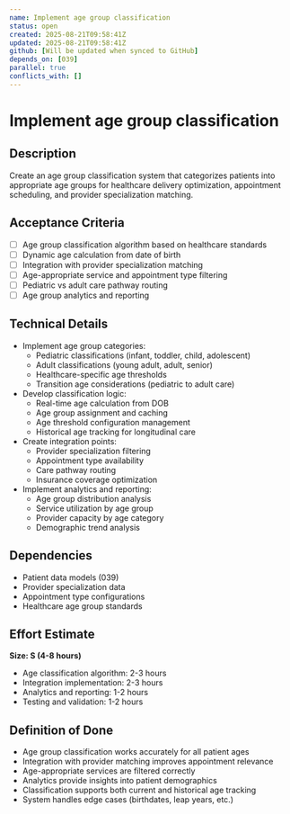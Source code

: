 ```yaml
---
name: Implement age group classification
status: open
created: 2025-08-21T09:58:41Z
updated: 2025-08-21T09:58:41Z
github: [Will be updated when synced to GitHub]
depends_on: [039]
parallel: true
conflicts_with: []
---
```


# Implement age group classification

## Description
Create an age group classification system that categorizes patients into appropriate age groups for healthcare delivery optimization, appointment scheduling, and provider specialization matching.

## Acceptance Criteria
- [ ] Age group classification algorithm based on healthcare standards
- [ ] Dynamic age calculation from date of birth
- [ ] Integration with provider specialization matching
- [ ] Age-appropriate service and appointment type filtering
- [ ] Pediatric vs adult care pathway routing
- [ ] Age group analytics and reporting

## Technical Details
- Implement age group categories:
  - Pediatric classifications (infant, toddler, child, adolescent)
  - Adult classifications (young adult, adult, senior)
  - Healthcare-specific age thresholds
  - Transition age considerations (pediatric to adult care)
- Develop classification logic:
  - Real-time age calculation from DOB
  - Age group assignment and caching
  - Age threshold configuration management
  - Historical age tracking for longitudinal care
- Create integration points:
  - Provider specialization filtering
  - Appointment type availability
  - Care pathway routing
  - Insurance coverage optimization
- Implement analytics and reporting:
  - Age group distribution analysis
  - Service utilization by age group
  - Provider capacity by age category
  - Demographic trend analysis

## Dependencies
- Patient data models (039)
- Provider specialization data
- Appointment type configurations
- Healthcare age group standards

## Effort Estimate
**Size: S (4-8 hours)**
- Age classification algorithm: 2-3 hours
- Integration implementation: 2-3 hours
- Analytics and reporting: 1-2 hours
- Testing and validation: 1-2 hours

## Definition of Done
- Age group classification works accurately for all patient ages
- Integration with provider matching improves appointment relevance
- Age-appropriate services are filtered correctly
- Analytics provide insights into patient demographics
- Classification supports both current and historical age tracking
- System handles edge cases (birthdates, leap years, etc.)